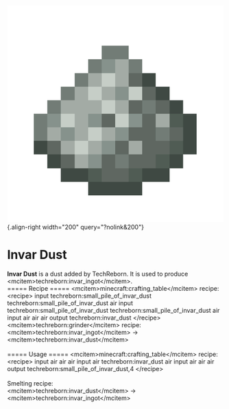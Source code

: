 ![invar_dust.png](/media/mods/techreborn/invar_dust.png){.align-right width="200" query="?nolink&200"}

# Invar Dust

**Invar Dust** is a dust added by TechReborn. It is used to produce \<mcitem\>techreborn:invar_ingot\</mcitem\>.\
===== Recipe ===== \<mcitem\>minecraft:crafting_table\</mcitem\> recipe: \<recipe\> input techreborn:small_pile_of_invar_dust techreborn:small_pile_of_invar_dust air input techreborn:small_pile_of_invar_dust techreborn:small_pile_of_invar_dust air input air air air output techreborn:invar_dust \</recipe\>\
\<mcitem\>techreborn:grinder\</mcitem\> recipe:\
\<mcitem\>techreborn:invar_ingot\</mcitem\> -\> \<mcitem\>techreborn:invar_dust\</mcitem\>\
\
===== Usage ===== \<mcitem\>minecraft:crafting_table\</mcitem\> recipe: \<recipe\> input air air air input air techreborn:invar_dust air input air air air output techreborn:small_pile_of_invar_dust,4 \</recipe\>\
\
Smelting recipe:\
\<mcitem\>techreborn:invar_dust\</mcitem\> -\> \<mcitem\>techreborn:invar_ingot\</mcitem\>
